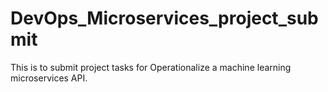 # DevOps_Microservices_project_submit
This is to submit project tasks for Operationalize a machine learning microservices API. 
